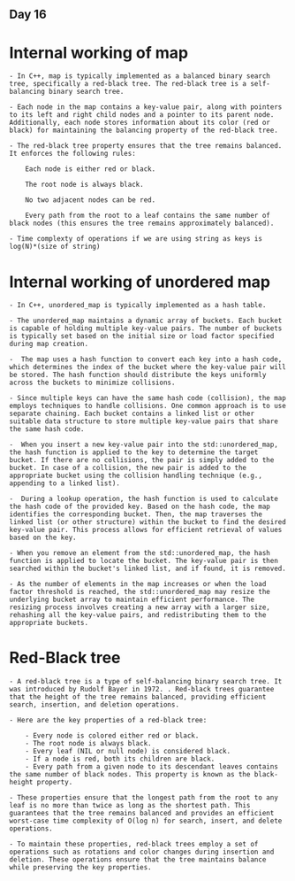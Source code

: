 ## Day 16

# Internal working of map

    - In C++, map is typically implemented as a balanced binary search tree, specifically a red-black tree. The red-black tree is a self-balancing binary search tree.

    - Each node in the map contains a key-value pair, along with pointers to its left and right child nodes and a pointer to its parent node. Additionally, each node stores information about its color (red or black) for maintaining the balancing property of the red-black tree.
    
    - The red-black tree property ensures that the tree remains balanced. It enforces the following rules:

        Each node is either red or black.

        The root node is always black.

        No two adjacent nodes can be red.

        Every path from the root to a leaf contains the same number of black nodes (this ensures the tree remains approximately balanced).

    - Time complexty of operations if we are using string as keys is log(N)*(size of string)

# Internal working of unordered map

    - In C++, unordered_map is typically implemented as a hash table.

    - The unordered_map maintains a dynamic array of buckets. Each bucket is capable of holding multiple key-value pairs. The number of buckets is typically set based on the initial size or load factor specified during map creation.

    -  The map uses a hash function to convert each key into a hash code, which determines the index of the bucket where the key-value pair will be stored. The hash function should distribute the keys uniformly across the buckets to minimize collisions.

    - Since multiple keys can have the same hash code (collision), the map employs techniques to handle collisions. One common approach is to use separate chaining. Each bucket contains a linked list or other suitable data structure to store multiple key-value pairs that share the same hash code.

    -  When you insert a new key-value pair into the std::unordered_map, the hash function is applied to the key to determine the target bucket. If there are no collisions, the pair is simply added to the bucket. In case of a collision, the new pair is added to the appropriate bucket using the collision handling technique (e.g., appending to a linked list).

    -  During a lookup operation, the hash function is used to calculate the hash code of the provided key. Based on the hash code, the map identifies the corresponding bucket. Then, the map traverses the linked list (or other structure) within the bucket to find the desired key-value pair. This process allows for efficient retrieval of values based on the key.

    - When you remove an element from the std::unordered_map, the hash function is applied to locate the bucket. The key-value pair is then searched within the bucket's linked list, and if found, it is removed.

    - As the number of elements in the map increases or when the load factor threshold is reached, the std::unordered_map may resize the underlying bucket array to maintain efficient performance. The resizing process involves creating a new array with a larger size, rehashing all the key-value pairs, and redistributing them to the appropriate buckets.

# Red-Black tree

    - A red-black tree is a type of self-balancing binary search tree. It was introduced by Rudolf Bayer in 1972. . Red-black trees guarantee that the height of the tree remains balanced, providing efficient search, insertion, and deletion operations.

    - Here are the key properties of a red-black tree:

        - Every node is colored either red or black.
        - The root node is always black.
        - Every leaf (NIL or null node) is considered black.
        - If a node is red, both its children are black.
        - Every path from a given node to its descendant leaves contains the same number of black nodes. This property is known as the black-height property.

    - These properties ensure that the longest path from the root to any leaf is no more than twice as long as the shortest path. This guarantees that the tree remains balanced and provides an efficient worst-case time complexity of O(log n) for search, insert, and delete operations.

    - To maintain these properties, red-black trees employ a set of operations such as rotations and color changes during insertion and deletion. These operations ensure that the tree maintains balance while preserving the key properties.
    
